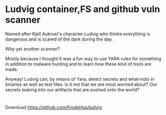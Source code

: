 # Ludvig container,FS and github vuln scanner 
Named after Kjell Aukrust's character Ludvig who thinks everything is dangerous and is scared of the dark during the day.

Why yet another scanner?

Mostly because I thought it was a fun way to use YARA rules for something in addition to malware hunting and to learn how these kind of tools are made.

Anyway! Ludvig can, by means of Yara, detect secrets and what-nots in binaries as well as text files.
Is it not that we are most worried about? Our secrets leaking into our artifacts that are pushed onto the world?

# 
Download
https://github.com/FrodeHus/ludvig
